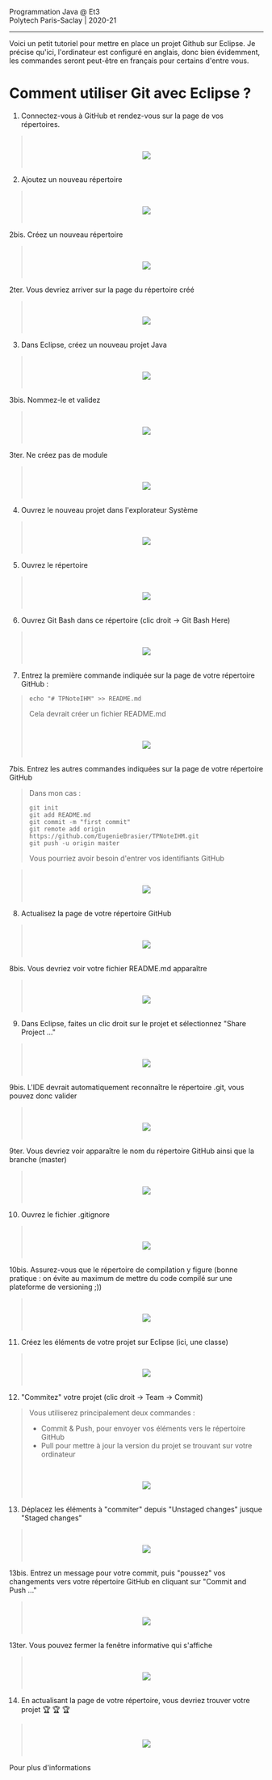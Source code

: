 Programmation Java @ Et3
<br>
Polytech Paris-Saclay | 2020-21

___

Voici un petit tutoriel pour mettre en place un projet Github sur Eclipse. Je précise qu'ici, l'ordinateur est configuré en anglais, donc bien évidemment, les commandes seront peut-être en français pour certains d'entre vous.

# Comment utiliser Git avec Eclipse ?

1. Connectez-vous à GitHub et rendez-vous sur la page de vos répertoires.

> <br><div align="center"><img src="images/step1.jpg"></img></div><br>

2. Ajoutez un nouveau répertoire

> <br><div align="center"><img src="images/step2.jpg"></img></div><br>

2bis. Créez un nouveau répertoire

> <br><div align="center"><img src="images/step2bis.jpg"></img></div><br>

2ter. Vous devriez arriver sur la page du répertoire créé

> <br><div align="center"><img src="images/step2ter.jpg"></img></div><br>

3. Dans Eclipse, créez un nouveau projet Java

> <br><div align="center"><img src="images/step3.jpg"></img></div><br>

3bis. Nommez-le et validez

> <br><div align="center"><img src="images/step3bis.jpg"></img></div><br>

3ter. Ne créez pas de module

> <br><div align="center"><img src="images/step3ter.jpg"></img></div><br>

4. Ouvrez le nouveau projet dans l'explorateur Système

> <br><div align="center"><img src="images/step4.jpg"></img></div><br>

5. Ouvrez le répertoire

> <br><div align="center"><img src="images/step5.jpg"></img></div><br>

6. Ouvrez Git Bash dans ce répertoire (clic droit -> Git Bash Here)

> <br><div align="center"><img src="images/step6.jpg"></img></div><br>

7. Entrez la première commande indiquée sur la page de votre répertoire GitHub :

> ```
> echo "# TPNoteIHM" >> README.md
> ```
> 
> Cela devrait créer un fichier README.md
> 
> <br><div align="center"><img src="images/step7.jpg"></img></div><br>

7bis. Entrez les autres commandes indiquées sur la page de votre répertoire GitHub 

> Dans mon cas :
> 
> ```
> git init
> git add README.md
> git commit -m "first commit"
> git remote add origin https://github.com/EugenieBrasier/TPNoteIHM.git
> git push -u origin master
> ```
> 
> Vous pourriez avoir besoin d'entrer vos identifiants GitHub

> <br><div align="center"><img src="images/step7bis.jpg"></img></div><br>

8. Actualisez la page de votre répertoire GitHub

> <br><div align="center"><img src="images/step8.jpg"></img></div><br>

8bis. Vous devriez voir votre fichier README.md apparaître

> <br><div align="center"><img src="images/step8bis.jpg"></img></div><br>

9. Dans Eclipse, faites un clic droit sur le projet et sélectionnez "Share Project ..."

> <br><div align="center"><img src="images/step9.jpg"></img></div><br>

9bis. L'IDE devrait automatiquement reconnaître le répertoire .git, vous pouvez donc valider

> <br><div align="center"><img src="images/step9bis.jpg"></img></div><br>

9ter. Vous devriez voir apparaître le nom du répertoire GitHub ainsi que la branche (master)

> <br><div align="center"><img src="images/step9ter.jpg"></img></div><br>

10. Ouvrez le fichier .gitignore

> <br><div align="center"><img src="images/step10.jpg"></img></div><br>

10bis. Assurez-vous que le répertoire de compilation y figure (bonne pratique : on évite au maximum de mettre du code compilé sur une plateforme de versioning ;))

> <br><div align="center"><img src="images/step10bis.jpg"></img></div><br>

11. Créez les éléments de votre projet sur Eclipse (ici, une classe)

> <br><div align="center"><img src="images/step11.jpg"></img></div><br>

12. "Commitez" votre projet (clic droit -> Team -> Commit)

> Vous utiliserez principalement deux commandes :
> - Commit & Push, pour envoyer vos éléments vers le répertoire GitHub
> - Pull pour mettre à jour la version du projet se trouvant sur votre ordinateur
> 
> <br><div align="center"><img src="images/step12.jpg"></img></div><br>

13. Déplacez les éléments à "commiter" depuis "Unstaged changes" jusque "Staged changes"

> <br><div align="center"><img src="images/step13.jpg" ></img></div><br>

13bis. Entrez un message pour votre commit, puis "poussez" vos changements vers votre répertoire GitHub en cliquant sur "Commit and Push ..."

> <br><div align="center"><img src="images/step13bis.jpg"></img></div><br>

13ter. Vous pouvez fermer la fenêtre informative qui s'affiche

> <br><div align="center"><img src="images/step13ter.jpg"></img></div><br>

14. En actualisant la page de votre répertoire, vous devriez trouver votre projet :trophy: :trophy: :trophy:

> <br><div align="center"><img src="images/step14.jpg"></img></div><br>

Pour plus d'informations
